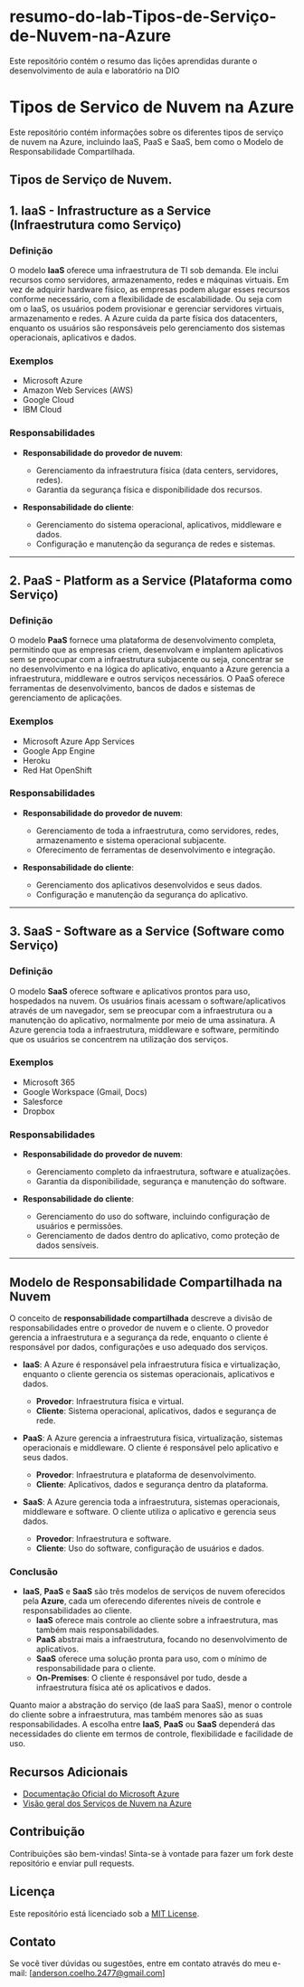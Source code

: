 # resumo-do-lab-Tipos-de-Serviço-de-Nuvem-na-Azure
Este repositório contém o resumo das lições aprendidas durante o desenvolvimento de aula e laboratório na DIO

# Tipos de Servico de Nuvem na Azure

Este repositório contém informações sobre os diferentes tipos de serviço de nuvem na Azure, incluindo IaaS, PaaS e SaaS, bem como o Modelo de Responsabilidade Compartilhada.

## Tipos de Serviço de Nuvem.


## 1. **IaaS - Infrastructure as a Service** (Infraestrutura como Serviço)

### Definição
O modelo **IaaS** oferece uma infraestrutura de TI sob demanda. Ele inclui recursos como servidores, armazenamento, redes e máquinas virtuais. Em vez de adquirir hardware físico, as empresas podem alugar esses recursos conforme necessário, com a flexibilidade de escalabilidade. Ou seja com om o IaaS, os usuários podem provisionar e gerenciar servidores virtuais, armazenamento e redes. A Azure cuida da parte física dos datacenters, enquanto os usuários são responsáveis pelo gerenciamento dos sistemas operacionais, aplicativos e dados.

### Exemplos
- Microsoft Azure
- Amazon Web Services (AWS)
- Google Cloud
- IBM Cloud

### Responsabilidades
- **Responsabilidade do provedor de nuvem**:
  - Gerenciamento da infraestrutura física (data centers, servidores, redes).
  - Garantia da segurança física e disponibilidade dos recursos.

- **Responsabilidade do cliente**:
  - Gerenciamento do sistema operacional, aplicativos, middleware e dados.
  - Configuração e manutenção da segurança de redes e sistemas.

---

## 2. **PaaS - Platform as a Service** (Plataforma como Serviço)

### Definição
O modelo **PaaS** fornece uma plataforma de desenvolvimento completa, permitindo que as empresas criem, desenvolvam e implantem aplicativos sem se preocupar com a infraestrutura subjacente ou seja, concentrar se no desenvolvimento e na lógica do aplicativo, enquanto a Azure gerencia a infraestrutura, middleware e outros serviços necessários. O PaaS oferece ferramentas de desenvolvimento, bancos de dados e sistemas de gerenciamento de aplicações.

### Exemplos
- Microsoft Azure App Services
- Google App Engine
- Heroku
- Red Hat OpenShift

### Responsabilidades
- **Responsabilidade do provedor de nuvem**:
  - Gerenciamento de toda a infraestrutura, como servidores, redes, armazenamento e sistema operacional subjacente.
  - Oferecimento de ferramentas de desenvolvimento e integração.

- **Responsabilidade do cliente**:
  - Gerenciamento dos aplicativos desenvolvidos e seus dados.
  - Configuração e manutenção da segurança do aplicativo.

---

## 3. **SaaS - Software as a Service** (Software como Serviço)

### Definição
O modelo **SaaS** oferece software e aplicativos prontos para uso, hospedados na nuvem. Os usuários finais acessam o software/aplicativos através de um navegador, sem se preocupar com a infraestrutura ou a manutenção do aplicativo, normalmente por meio de uma assinatura. A Azure gerencia toda a infraestrutura, middleware e software, permitindo que os usuários se concentrem na utilização dos serviços.


### Exemplos
- Microsoft 365
- Google Workspace (Gmail, Docs)
- Salesforce
- Dropbox

### Responsabilidades
- **Responsabilidade do provedor de nuvem**:
  - Gerenciamento completo da infraestrutura, software e atualizações.
  - Garantia da disponibilidade, segurança e manutenção do software.

- **Responsabilidade do cliente**:
  - Gerenciamento do uso do software, incluindo configuração de usuários e permissões.
  - Gerenciamento de dados dentro do aplicativo, como proteção de dados sensíveis.

---

## Modelo de **Responsabilidade Compartilhada** na Nuvem

O conceito de **responsabilidade compartilhada** descreve a divisão de responsabilidades entre o provedor de nuvem e o cliente. O provedor gerencia a infraestrutura e a segurança da rede, enquanto o cliente é responsável por dados, configurações e uso adequado dos serviços.

- **IaaS**: A Azure é responsável pela infraestrutura física e virtualização, enquanto o cliente gerencia os sistemas operacionais, aplicativos e dados.
  - **Provedor**: Infraestrutura física e virtual.
  - **Cliente**: Sistema operacional, aplicativos, dados e segurança de rede.

- **PaaS**: A Azure gerencia a infraestrutura física, virtualização, sistemas operacionais e middleware. O cliente é responsável pelo aplicativo e seus dados.
  - **Provedor**: Infraestrutura e plataforma de desenvolvimento.
  - **Cliente**: Aplicativos, dados e segurança dentro da plataforma.

- **SaaS**: A Azure gerencia toda a infraestrutura, sistemas operacionais, middleware e software. O cliente utiliza o aplicativo e gerencia seus dados.
  - **Provedor**: Infraestrutura e software.
  - **Cliente**: Uso do software, configuração de usuários e dados.

### Conclusão
- **IaaS**, **PaaS** e **SaaS** são três modelos de serviços de nuvem oferecidos pela **Azure**, cada um oferecendo diferentes níveis de controle e responsabilidades ao cliente.
  - **IaaS** oferece mais controle ao cliente sobre a infraestrutura, mas também mais responsabilidades.
  - **PaaS** abstrai mais a infraestrutura, focando no desenvolvimento de aplicativos.
  - **SaaS** oferece uma solução pronta para uso, com o mínimo de responsabilidade para o cliente.
  - **On-Premises**: O cliente é responsável por tudo, desde a infraestrutura física até os aplicativos e dados.

Quanto maior a abstração do serviço (de IaaS para SaaS), menor o controle do cliente sobre a infraestrutura, mas também menores são as suas responsabilidades. A escolha entre **IaaS**, **PaaS** ou **SaaS** dependerá das necessidades do cliente em termos de controle, flexibilidade e facilidade de uso.

## Recursos Adicionais

- [Documentação Oficial do Microsoft Azure](https://azure.microsoft.com/pt-br/documentation/)
- [Visão geral dos Serviços de Nuvem na Azure](https://azure.microsoft.com/pt-br/overview/)

## Contribuição

Contribuições são bem-vindas! Sinta-se à vontade para fazer um fork deste repositório e enviar pull requests.

## Licença

Este repositório está licenciado sob a [MIT License](LICENSE).

## Contato

Se você tiver dúvidas ou sugestões, entre em contato através do meu e-mail: [anderson.coelho.2477@gmail.com]
